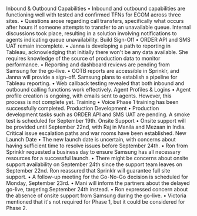 
Inbound & Outbound Capabilities
•	Inbound and outbound capabilities are functioning well with tested and confirmed TFNs for ECOM across three sites.
•	Questions arose regarding call transfers, specifically what occurs after hours if someone attempts to transfer to an unavailable queue. Internal discussions took place, resulting in a solution involving notifications to agents indicating queue unavailability.
Build Sign-Off
•	ORDER API and SMS UAT remain incomplete.
•	Janna is developing a path to reporting in Tableau, acknowledging that initially there won't be any data available. She requires knowledge of the source of production data to monitor performance.
•	Reporting and dashboard reviews are pending from Samsung for the go-live. 
•	OOTB reports are accessible in Sprinklr, and Janna will provide a sign-off. Samsung plans to establish a pipeline for Tableau reporting.
•	Web callback testing revealed that both inbound and outbound calling functions work effectively.
Agent Profiles & Logins
•	Agent profile creation is ongoing, with emails sent to agents. However, this process is not complete yet.
Training
•	Voice Phase 1 training has been successfully completed.
Production Development
•	Production development tasks such as ORDER API and SMS UAT are pending. A smoke test is scheduled for September 19th.
Onsite Support
•	Onsite support will be provided until September 22nd, with Raj in Manila and Mezaan in India. Critical issue escalation paths and war rooms have been established.
New Launch Date
•	The new launch date is uncertain, with concerns about having sufficient time to resolve issues before September 24th.
•	Ron from Sprinklr requested a business day to ensure Samsung has all necessary resources for a successful launch.
•	There might be concerns about onsite support availability on September 24th since the support team leaves on September 22nd. Ron reassured that Sprinklr will guarantee full site support.
•	A follow-up meeting for the Go-No-Go decision is scheduled for Monday, September 23rd.
•	Mani will inform the partners about the delayed go-live, targeting September 24th instead.
•	Ron expressed concern about the absence of onsite support from Samsung during the go-live. 
•	Victoria mentioned that it's not required for Phase 1, but it could be considered for Phase 2.
